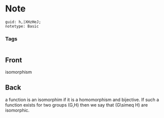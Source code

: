 # Note
```
guid: h,|XHzHeJ;
notetype: Basic
```

### Tags
```
```

## Front
isomorphism

## Back
a function is an isomorphim if it is a homomorphism and bijective. If such a function exists for two groups \(G,H\) then we say that \(G\simeq H\) are isomorphic.
